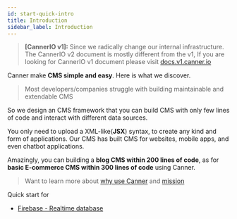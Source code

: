 ```yaml
---
id: start-quick-intro
title: Introduction
sidebar_label: Introduction
---
```


> **[CannerIO v1]:** Since we radically change our internal infrastructure. The CannerIO v2 document is mostly different from the v1, If you are looking for CannerIO v1 document please visit [docs.v1.canner.io](https://docs.v1.canner.io)

Canner make **CMS simple and easy**. Here is what we discover.

> Most developers/companies struggle with building maintainable and extendable CMS

So we design an CMS framework that you can build CMS with only few lines of code and interact with different data sources.

You only need to upload a XML-like(**JSX**) syntax, to create any kind and form of applications. Our CMS has built CMS for websites, mobile apps, and even chatbot applications.

Amazingly, you can building a **blog CMS within 200 lines of code**, as for **basic E-commerce CMS within 300 lines of code** using Canner.

> Want to learn more about [why use Canner](why-canner.md) and [mission](why-mission.md)

Quick start for 

- [Firebase - Realtime database](start-quick-firebase.md)